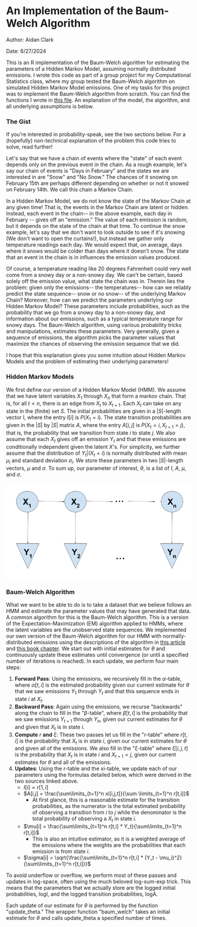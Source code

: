 # An Implementation of the Baum-Welch Algorithm

Author: Aidan Clark

Date: 6/27/2024

This is an R implementation of the Baum-Welch algorithm for estimating the parameters of a Hidden Markov Model, assuming normally distributed emissions. I wrote this code as part of a group project for my Computational Statistics class, where my group tested the Baum-Welch algorithm on simulated Hidden Markov Model emissions. One of my tasks for this project was to implement the Baum-Welch algorithm from scratch. You can find the functions I wrote in [this file](BaumWelchAlgo.R). An explanation of the model, the algorithm, and all underlying assumptions is below.

### The Gist

If you're interested in probability-speak, see the two sections below. For a (hopefully) non-technical explanation of the problem this code tries to solve, read further!

Let's say that we have a chain of events where the "state" of each event depends only on the previous event in the chain. As a rough example, let's say our chain of events is "Days in February" and the states we are interested in are "Snow" and "No Snow." The chances of it snowing on February 15th are perhaps different depending on whether or not it snowed on February 14th. We call this chain a Markov Chain.

In a Hidden Markov Model, we do not know the state of the Markov Chain at any given time! That is, the events in the Markov Chain are latent or hidden. Instead, each event in the chain-- in the above example, each day in February -- gives off an "emission." The value of each emission is random, but it depends on the state of the chain at that time. To continue the snow example, let's say that we don't want to look outside to see if it's snowing (We don't want to open the curtains!), but instead we gather only temperature readings each day. We would expect that, on average, days where it snows would be colder than days where it doesn't snow. The state that an event in the chain is in influences the emission values produced.

Of course, a temperature reading like 20 degrees Fahrenheit could very well come from a snowy day or a non-snowy day. We can't be certain, based solely off the emission value, what state the chain was in. Therein lies the problem: given only the emissions-- the temperatures-- how can we reliably predict the state sequence-- snow or no snow-- of the underlying Markov Chain? Moreover, how can we predict the parameters underlying our Hidden Markov Model? These parameters include probabilities, such as the probability that we go from a snowy day to a non-snowy day, and information about our emissions, such as a typical temperature range for snowy days. The Baum-Welch algorithm, using various probability tricks and manipulations, estimates these parameters. Very generally, given a sequence of emissions, the algorithm picks the parameter values that maximize the chances of observing the emission sequence that we did.

I hope that this explanation gives you some intuition about Hidden Markov Models and the problem of estimating their underlying parameters!

### Hidden Markov Models

We first define our version of a Hidden Markov Model (HMM). We assume that we have latent variables $X_1$ through $X_n$ that form a markov chain. That is, for all $t < n$, there is an edge from $X_t$ to $X_{t+1}$. Each $X_t$ can take on any state in the (finite) set $S$. The initial probabilities are given in a $|S|$-length vector I, where the entry $I[i]$ is $P(X_1 = i)$. The state transition probabilities are given in the $|S|$ by $|S|$ matrix $A$, where the entry $A[i,j]$ is $P(X_{t} = i, X_{t+1} = j)$, that is, the probability that we transition from state $i$ to state $j$. We also assume that each $X_t$ gives off an emission $Y_t$ and that these emissions are conditionally independent given the latent $X$'s. For simplicity, we further assume that the distribution of $Y_t | (X_t = i)$ is normally distributed with mean $\mu _i$ and standard deviation $\sigma _i$. We store these parameters in two $|S|$-length vectors, $\mu$ and $\sigma$. To sum up, our parameter of interest, $\theta$, is a list of $I$, $A$, $\mu$, and $\sigma$.

![Hidden Markov Model Schematic](HMM_Drawing.png)

### Baum-Welch Algorithm

What we want to be able to do is to take a dataset that we believe follows an HMM and estimate the parameter values that may have generated that data. A common algorithm for this is the Baum-Welch algorithm. This is a version of the Expectation-Maximization (EM) algorithm applied to HMMs, where the latent variables are the unobserved state sequences. We implemented our own version of the Baum-Welch algorithm for our HMM with normally-distributed emissions using the descriptions of the algorithm in [this article](https://medium.com/analytics-vidhya/baum-welch-algorithm-for-training-a-hidden-markov-model-part-2-of-the-hmm-series-d0e393b4fb86) and [this book chapter](https://www.taylorfrancis.com/chapters/mono/10.1201/b20790-4/estimation-em-algorithm-walter-zucchini-iain-macdonald-roland-langrock?context=ubx&refId=7d227fac-fa8a-4373-bbf0-6ac2b0deb1ff). We start out with initial estimates for $\theta$ and continuously update these estimates until convergence (or until a specified number of iterations is reached). In each update, we perform four main steps:

1.  **Forward Pass**: Using the emissions, we recursively fill in the $\alpha$-table, where $\alpha [t, i]$ is the estimated probability given our current estimate for $\theta$ that we saw emissions $Y_1$ through $Y_t$ and that this sequence ends in state $i$ at $X_t$.
2.  **Backward Pass**: Again using the emissions, we recurse "backwards" along the chain to fill in the "$\beta$-table", where $\beta[t,i]$ is the probability that we saw emissions $Y_{t+1}$ through $Y_n$, given our current estimates for $\theta$ and given that $X_t$ is in state $i$.
3.  **Compute** $r$ **and** $\xi$: These two passes let us fill in the "r-table" where $r[t,i]$ is the probability that $X_t$ is in state $i$, given our current estimates for $\theta$ and given all of the emissions. We also fill in the "$\xi$-table" where $\xi[i,j,t]$ is the probability that $X_t$ is in state $i$ and $X_{t+1} = j$, given our current estimates for $\theta$ and all of the emissions.
4.  **Updates**: Using the r-table and the xi-table, we update each of our parameters using the formulas detailed below, which were derived in the two sources linked above.
    -   $I[i] = r[1,i]$
    -   $A[i,j] = \frac{\sum\limits_{t=1}^n xi[i,j,t]}{\sum \limits_{t=1}^n r[t,i]}$
        -   At first glance, this is a reasonable estimate for the transition probabilities, as the numerator is the total estimated probability of observing a transition from $i$ to $j$ while the denominator is the total probability of observing a $X_t$ in state $i$.
    -   $\mu[i] = \frac{\sum\limits_{t=1}^n r[t,i] * Y_t}{\sum\limits_{t=1}^n r[t,i]}$
        -   This is also an intuitive estimator, as it is a weighted average of the emissions where the weights are the probabilities that each emission is from state $i$.
    -   $\sigma[i] = \sqrt{\frac{\sum\limits_{t=1}^n r[t,i] * (Y_t - \mu_i)^2}{\sum\limits_{t=1}^n r[t,i]}}$

To avoid underflow or overflow, we perform most of these passes and updates in log-space, often using the much beloved log-sum-exp trick. This means that the parameters that we actually store are the logged initial probabilities, logI, and the logged transition probabilities, logA.

Each update of our estimate for $\theta$ is performed by the function "update_theta." The wrapper function "baum_welch" takes an initial estimate for $\theta$ and calls update_theta a specified number of times.
